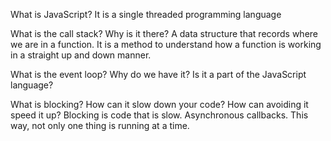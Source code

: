 What is JavaScript? 
 	It is a single threaded programming language

What is the call stack? Why is it there? 
  A data structure that records where we are in a function.  It is a method to understand how a function is working in a straight up and down manner.

What is the event loop? Why do we have it? Is it a part of the JavaScript language?


What is blocking? How can it slow down your code? How can avoiding it speed it up?
	Blocking is code that is slow.  Asynchronous callbacks.  This way, not only one thing is running at a time.